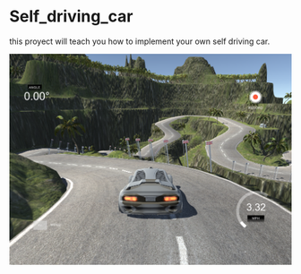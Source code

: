 # Self_driving_car
this proyect will teach you how to implement your own self driving car.

![Self-Driving Car Simulator](./sim_image.png)
